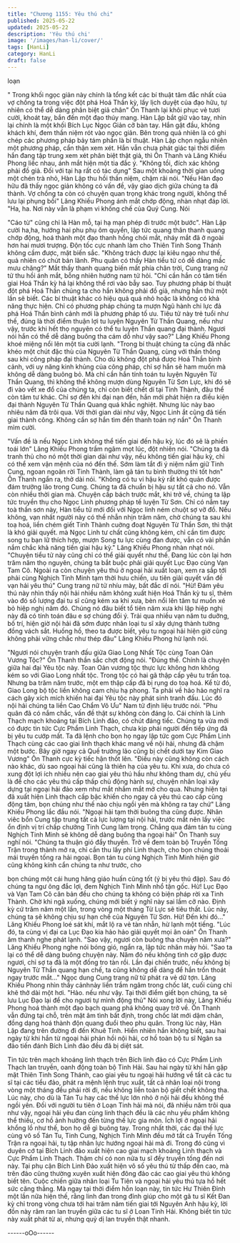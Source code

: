 ```yaml
---
title: "Chương 1155: Yêu thú chi"
published: 2025-05-22
updated: 2025-05-22
description: 'Yêu thú chi'
image: '/images/han-li/cover/'
tags: [HanLi]
category: HanLi
draft: false
---
```


loạn

" Trong khối ngọc giản này chính là tổng kết các bí thuật tâm đắc
nhất của vợ chồng ta trong việc đột phá Hoá Thần kỳ, lấy lịch
duyệt của đạo hữu, tự nhiên có thể dễ dàng phân biệt giả chân"
Ôn Thanh lại khôi phục vẻ tươi cười, khoát tay, bắn đến một đạo
thúy mang.
Hàn Lập bắt giữ vào tay, nhìn lại chính là một khối Bích Lục Ngọc
Giản cỡ bàn tay.
Hắn gật đầu, không khách khí, đem thần niệm rót vào ngọc giản.
Bên trong quả nhiên là có ghi chép các phương pháp bảy tám
phần là bí thuật.
Hàn Lập chọn ngẫu nhiên một phương pháp, cẩn thận xem xét.
Hắn vẫn chưa phát giác tại thời điểm hắn đang tập trung xem xét
phân biệt thật giả, thì Ôn Thanh và Lăng Khiếu Phong liếc nhau,
ánh mắt hiện một tia đắc ý.
"Không tồi, đích xác không phải đồ giả. Đối với tại hạ rất có tác
dụng" Sau một khoảng thời gian uống một chén trà nhỏ, Hàn Lập
thu hồi thần niệm, chậm rãi nói.
"Nếu Hàn đạo hữu đã thấy ngọc giản không có vấn đề, vậy giao
dịch giữa chúng ta đã thành. Vợ chồng ta còn có chuyện quan
trọng khác trong người, không thể lưu lại phụng bồi" Lăng Khiếu
Phong ánh mắt chớp động, nhàn nhạt đáp lời.
"Ha, ha. Nơi này vẫn là phạm vi khống chế của Quý Cung. Nói

"Cáo từ" cũng chỉ là Hàn mỗ, tại hạ mạn phép đi trước một bước".
Hàn Lập cười ha,ha, hướng hai phu phụ ôm quyền, lập tức quang
thân thanh quang chớp động, hoá thành một đạo thanh hồng chói
mắt, nháy mắt đã ở ngoài hơn hai mươi trượng.
Độn tốc cực nhanh làm cho Thiên Tinh Song Thánh không cầm
được, mặt biến sắc.
"Không trách được lại kiêu ngạo như thế, quả nhiên có chút bản
lãnh. Phu quân có thấy Hàn tiểu tử có dễ dàng mắc mưu chăng?"
Mắt thấy thanh quang biến mất phía chân trời, Cung trang nữ tử
thu hồi ánh mắt, bỗng nhiên hướng nam tử hỏi.
"Chỉ cần hắn có tâm tiến giai Hoá Thần kỳ há lại không thể rơi vào
bẫy sao. Tuy phương pháp bí thuật đột phá Hoá Thần chúng ta
cho hắn không phải đồ giả, nhưng hắn thử một lần sẽ biết. Các bí
thuật khác có hiệu quả quá nhỏ hoặc là không có khả năng thực
hiện. Chỉ có phương pháp chúng ta mượn Ngũ hành chi lực đả
phá Hoá Thần bình cảnh mới là phương pháp tố ưu. Tiêu tử này
trẻ tuổi như thế, đúng là thời điểm thuận lợi tu luyện Nguyên Từ
Thần Quang, nếu như vậy, trước khi hết thọ nguyên có thể tu
luyện Thần quang đại thành. Ngươi nói hắn có thể dễ dàng buông
tha cám dỗ như vậy sao?" Lăng Khiếu Phong khoé miệng nổi lên
một tia cười lạnh.
"Trong bí thuật chúng ta cũng đã nhắc khéo một chút đặc thù của
Nguyên Từ Thần Quang, cùng với thần thông sau khi công pháp
đại thành. Cho dù không đột phá được Hoá Thần bình cảnh, với
uy năng kinh khủng của công pháp, chỉ sợ hắn sẽ ham muốn mà
không dễ dàng buông bỏ. Mà chỉ cần hắn tính toán tu luyện
Nguyên Từ Thần Quang, thì không thể không mượn dùng Nguyên
Từ Sơn Lực, khi đó sẽ đi vào vết xe đổ của chúng ta, chỉ còn biết
chết dí tại Tinh Thành, đâu thể còn tâm tư khác. Chỉ sợ đến khi
đại nạn đến, hắn mới phát hiện ra điều kiện đại thành Nguyên Từ
Thần Quang quá khắc nghiệt. Nhưng lúc này bao nhiêu năm đã
trôi qua. Với thời gian dài như vậy, Ngọc Linh ắt cũng đã tiến giai
thành công. Không cần sợ hắn tìm đến thanh toán nợ nần" Ôn
Thanh mỉm cười.

"Vấn đề là nếu Ngọc Linh không thể tiến giai đến hậu kỳ, lúc đó
sẽ là phiền toái lớn" Lăng Khiếu Phong trầm ngâm mọt lúc, đột
nhiên nói.
"Chúng ta đã tranh thủ cho nó một thời gian dài như vậy, nếu
không tiến giai hậu kỳ, chỉ có thể xem vận mệnh của nó đến thế.
Sớm làm tắt đi ý niệm nắm giữ Tinh Cung, ngoan ngoãn rời Tinh
Thành, làm gã tán tu bình thường thì tốt hơn" Ôn Thanh ngẩn ra,
thở dài nói.
"Không có tu vi hậu kỳ rất khó quản được đám trưởng lão trong
Cung. Chúng ta đã chuẩn bị hậu sự tất cả cho nó. Vẫn còn nhiều
thời gian mà. Chuyện cấp bách trước mắt, khi trở về, chúng ta lập
tức truyền thụ cho Ngọc Linh phương pháp tế luyện Từ Sơn. Chỉ
có nắm tay toà thần sơn này, Hàn tiểu tử mới đối với Ngọc linh
ném chuột sợ vỡ đồ. Nếu không, vạn nhất người này có thể nhẫn
nhịn trăm năm, chờ chúng ta sau khi toạ hoá, liền chém giết Tinh
Thành cuờng đoạt Nguyên Từ Thần Sơn, thì thật là khó giải
quyết. mà Ngọc Linh tư chất cũng không kém, chỉ cần tìm được
song tu bạn lữ thích hợp, mượn Song tu lực cùng đan được, vẫn
có vài phần nắm chắc khả năng tiến giai hậu kỳ." Lăng Khiếu
Phong nhàn nhạt nói.
"Chuyện tiểu tử này cũng chỉ có thể giải quyết như thế. Đang lúc
còn lại hơn trăm năm thọ nguyên, chúng ta bắt buộc phải giải
quyết Lục Đạo cùng Vạn Tam Cô. Ngoài ra còn chuyện yêu thú ở
ngoại hải xuất loạn, xem ra sắp tới phải cùng Nghịch Tinh Minh
tạm thời hưu chiến, ưu tiên giải quyết vấn đề vạn hải yêu thú"
Cung trang nữ tử nhíu mày, bất đắc dĩ nói.
"Hừ! Đám yêu thú này nhìn thấy nội hải nhiều năm không xuất
hiện Hoá Thần kỳ tu sĩ, thêm vào đó số lượng đại tu sĩ cũng kém
xa khi xưa, bèn nổi lên tâm tư muốn xé bỏ hiệp nghị năm đó.
Chúng nó đâu biết tổ tiên năm xưa khi lập hiệp nghị này đã có
tính toán đâu e sợ chúng đổi ý. Trải qua nhiều vạn năm tu duỡng,
bố trí, hiện giờ nội hải đã sớm được nhân loại tu sĩ xây dựng
thành tường đồng vách sắt. Huống hồ, theo ta được biết, yêu tu
ngoại hải hiện giờ cũng không phải vững chắc như thép đâu"
Lăng Khiếu Phong hừ lạnh nói.

"Ngươi nói chuyện tranh đấu giữa Giao Long Nhất Tộc cùng Toan
Oản Vương Tộc?" Ôn Thanh thần sắc chợt động nói.
"Đúng thế. Chính là chuyện giữa hai đại Yêu tộc này. Toan Oản
vương tộc thực lực không hơn không kém so với Giao Long nhất
tộc. Trong tộc có hai gã thập cấp yêu tu trấn toạ. Nhưng ba trăm
năm trước, một em thập cấp đã bị rụng do toạ hoá. Kể từ đó, Giao
Long bộ tộc liền không cam chịu hạ phong. Ta phải về hảo hảo
nghĩ ra cách gây xích mích khiến hai đại Yêu tộc này phát sinh
tranh đấu. Lúc đó nội hải chúng ta liền Cao Chẩm Vô Ưu" Nam tử
định liệu trước nói.
"Phu quân đã có nắm chắc, vấn đề thật sự không còn đáng lo.
Cái chính là Linh Thạch mạch khoáng tại Bích Linh đảo, có chút
đáng tiếc. Chúng ta vừa mới có được tin tức Cực Phẩm Linh
Thạch, chưa kịp phái người đến tiếp ứng đã bị yêu tu cướp mất.
Ta đã lệnh cho bọn họ ngay lập tức gom Cực Phẩm Linh Thạch
cùng các cao giai linh thạch khác mang về nội hải, nhưng đã
chậm một bước. Bây giờ ngay cả Quế trưởng lão cũng bị chết
dưới tay Kim Giao Vương" Ôn Thanh cực kỳ tiếc hận thốt lên.
"Điều này cũng không còn cách nào khác, dù sao ngoại hải cũng
là thiên hạ của yêu tu. Khi xưa, do chưa có xung đột lợi ích nhiều
nên cao giai yêu thú hầu như không tham dự, chủ yếu là để cho
các yêu thú cấp thấp chủ động hành sự, chuyện nhân loại xây
dựng tại ngoại hải đảo xem như mắt nhắm mắt mở cho qua.
Nhưng hiện tại đã xuất hiện Linh thạch cấp bậc khiến cho ngay cả
yêu thú cao cấp cũng động tâm, bọn chúng như thế nào chịu ngồi
yên mà không ra tay chứ" Lăng Khiếu Phong lắc đầu nói.
"Ngoại hải tạm thời buông tha cũng được. Nhân viêc bổn Cung
tập trung tất cả lực lượng tại nội hải, trước mắt nên lấy việc ổn
định vị trí chấp chưởng Tinh Cung làm trọng. Chẳng qua đám tán
tu cùng Nghịch Tinh Minh sẽ không dễ dàng buông tha ngoại hải"
Ôn Thanh suy nghĩ nói.
"Chúng ta thuận gió đẩy thuyền. Trở về đem toàn bộ Truyền Tống
Trận trong thành mở ra, chỉ cần thu lấy phí Linh thạch, cho bọn
chúng thoải mái truyền tống ra hải ngoại. Bọn tán tu cùng Nghịch
Tinh Minh hiện giờ cũng không kính cẩn chúng ta như trước, cho

bọn chúng một cái hung hăng giáo huấn cũng tốt (ý bị yêu thú
đập). Sau đó chúng ta ngư ông đắc lợi, đem Nghịch Tinh Minh
nhổ tận gốc. Hừ! Lục Đạo và Vạn Tam Cô căn bản đều cho chúng
ta không có biện pháp rời xa Tinh Thành. Chờ khi ngã xuống,
chúng mới biết ý nghĩ này sai lầm cỡ nào. Định kỳ cứ trăm năm
một lần, trong vòng một tháng Từ Lực sẽ tiêu thất. Lúc này, chúng
ta sẽ không chịu sự hạn chế của Nguyên Từ Sơn. Hừ! Đến khi
đó…" Lăng Khiếu Phong loé sát khí, mắt lộ ra vẻ tàn nhẫn, hừ
lạnh một tiếng.
"Lúc đó, ta cùng vị đại ca Lục Đạo kia hảo hảo giải quyết mọi ân
oán" Ôn Thanh âm thanh nghe phát lạnh.
"Sao vậy, ngươi còn buông tha chuyện năm xưa?" Lăng Khiếu
Phong nghe nói bóng gió, ngẩn ra, lập tức nhăn mày hỏi.
"Sao ta lại có thể dễ dàng buông chuyện này. Năm đó nếu không
tình cờ gặp được ngươi, chỉ sợ ta đã là một đống tro tàn rồi. Lần
đại chiến trước, nếu không bị Nguyên Từ Thần quang hạn chế, ta
cũng không dễ dàng để hắn trốn thoát ngay trước mắt…" Ngọc
dung Cung trang nữ tử phát ra vẻ dữ tợn.
Lăng Khiếu Phong nhìn thấy cảnhnày liền trầm ngâm trong chốc
lát, cuối cùng chỉ khẽ thở dài một hơi.
"Hảo. nếu như vậy. Tại thời điểm giết bọn chúng, ta sẽ lưu Lục
Đạo lại để cho ngươi tự mình động thủ" Nói xong lời này, Lăng
Khiếu Phong hoá thành một đạo bạch quang phá không quay trở
về.
Ôn Thanh vẫn đứng tại chỗ, trên mặt âm tình bất định, trong chốc
lát mới dậm chân, đồng dạng hoá thành độn quang đuổi theo phu
quân.
Trong lúc này, Hàn Lập đang trên đường đi đến Khuê Tinh.
Hiển nhiên hắn không biết, sau hai ngày từ khi hắn từ ngoại hải
phản hồi nội hải, cơ hồ toàn bộ tu sĩ Ngân sa đảo tiến đánh Bích
Linh đảo đều đã bị diệt sát.

Tin tức trên mạch khoáng linh thạch trên Bích linh đảo có Cực
Phẩm Linh Thạch lan truyền, oanh động toàn bộ Tinh Hải.
Sau hai ngày từ khí hắn gặp mặt Thiên Tinh Song Thánh, cao giai
yêu tu ngoại hải hướng về tất cả các tu sĩ tại các tiểu đảo, phát ra
mệnh lệnh trục xuất, tất cả nhân loại nội trong vòng một tháng
đều phải rời đi, nếu không liền toàn bộ giết chết không tha.
Lúc này, cho dù là Tán Tu hay các thế lực lớn nhỏ ở nội hải đều
không thể ngồi yên.
Đối với người tu tiên ở Loạn Tinh hải mà nói, đã nhiều năm trôi
qua như vậy, ngoại hải yêu đan cùng linh thạch đều là các nhu
yếu phẩm không thể thiếu, cơ hồ ảnh hưởng đến từng thế lực gia
môn. Ích lợi ở ngoại hải khổng lồ như thế, bọn họ dễ gì buông tay.
Trong nhất thời, các đại thế lực cùng vô số Tán Tu, Tinh Cung,
Nghịch Tinh Minh đều mở tất cả Truyền Tống Trận ra ngoại hải, tụ
tập nhân lực hướng ngoại hải mà đi.
Trong đó cũng vì duyên cớ tại Bích Linh đảo xuất hiện cao giai
mạch khoáng Linh thạch và Cực Phẩm Linh Thạch. Thậm chí có
non nửa tu sĩ đềy truyền tống đến nơi này.
Tại phụ cận Bích Linh Đảo xuất hiện vô số yêu thú từ thấp đến
cao, mà trên đảo cũng thường xuyên xuất hiện đông đảo các cao
giai yêu thú không biết tên.
Cuộc chiến giữa nhân loại Tu Tiên và ngoại hải yêu thú tựa hồ hết
sức căng thẳng.
Mà ngay tại thời điểm hỗn loạn này, tin tức Hư Thiên Đỉnh một lần
nữa hiện thế, rằng linh đan trong đỉnh giúp cho một gã tu sĩ Kết
Đan kỳ chỉ trong vòng chưa tới hai trăm năm tiến giai tới Nguyên
Anh hậu kỳ, lời đồn này râm ran lan truyền giữa các tu sĩ ở Loan
Tinh Hải.
Không biết tin tức này xuất phát từ ai, nhưng quỷ dị lan truyền
thật nhanh.

------oOo------
